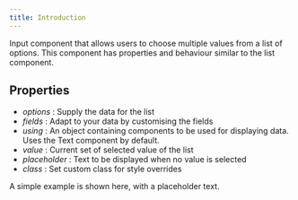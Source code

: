 ```yaml
---
title: Introduction
---
```


Input component that allows users to choose multiple values from a list of options. This component has properties and behaviour similar to the list component.

## Properties

- _options_ : Supply the data for the list
- _fields_ : Adapt to your data by customising the fields
- _using_ : An object containing components to be used for displaying data. Uses the Text component by default.
- _value_ : Current set of selected value of the list
- _placeholder_ : Text to be displayed when no value is selected
- _class_ : Set custom class for style overrides

A simple example is shown here, with a placeholder text.

